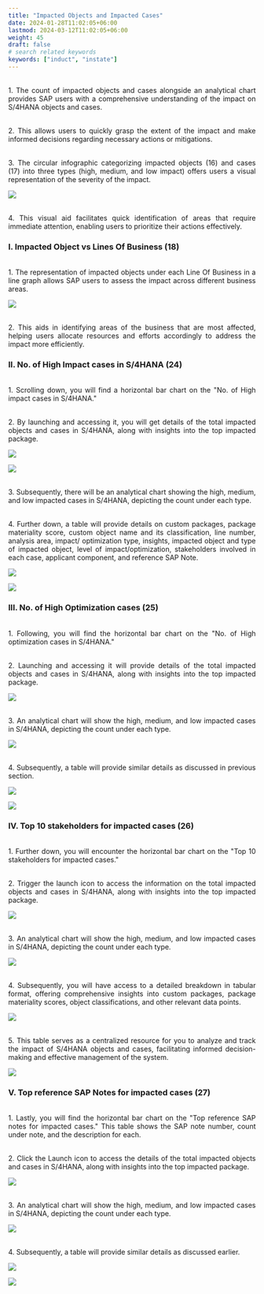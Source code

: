 ```yaml
---
title: "Impacted Objects and Impacted Cases"
date: 2024-01-28T11:02:05+06:00
lastmod: 2024-03-12T11:02:05+06:00
weight: 45
draft: false
# search related keywords
keywords: ["induct", "instate"]
---
```

<div style='text-align: justify;'>

</br>1. The count of impacted objects and cases alongside an analytical chart provides SAP users with a comprehensive understanding of the impact on S/4HANA objects and cases. 

</br>2. This allows users to quickly grasp the extent of the impact and make informed decisions regarding necessary actions or mitigations.

</br>3. The circular infographic categorizing impacted objects (16) and cases (17) into three types (high, medium, and low impact) offers users a visual representation of the severity of the impact. 

![](https://storage.googleapis.com/ktern-public-files/product-documentation/Digital%20Maps/90_count_and_summary_of_impacted_objects_and_cases_custom_objects_assessment_digital_maps.png)

</br>4. This visual aid facilitates quick identification of areas that require immediate attention, enabling users to prioritize their actions effectively.

### I. Impacted Object vs Lines Of Business (18)

</br>1. The representation of impacted objects under each Line Of Business in a line graph allows SAP users to assess the impact across different business areas. 

![](https://storage.googleapis.com/ktern-public-files/product-documentation/Digital%20Maps/91_impacted_objects_vs_line_of_business_custom_objects_assessment_digital_maps.png)

</br>2. This aids in identifying areas of the business that are most affected, helping users allocate resources and efforts accordingly to address the impact more efficiently.

### II. No. of High Impact cases in S/4HANA (24)

</br>1. Scrolling down, you will find a horizontal bar chart on the "No. of High impact cases in S/4HANA." 

</br>2. By launching and accessing it, you will get details of the total impacted objects and cases in S/4HANA, along with insights into the top impacted package. 

![](https://storage.googleapis.com/ktern-public-files/product-documentation/Digital%20Maps/95_launch_no_of_high_impact_cases_in_s4hana_custom_objects_assessment_digital_maps.png)

![](https://storage.googleapis.com/ktern-public-files/product-documentation/Digital%20Maps/96_no_of_high_impact_cases_in_s4hana_custom_objects_assessment_digital_maps.png)

</br>3. Subsequently, there will be an analytical chart showing the high, medium, and low impacted cases in S/4HANA, depicting the count under each type. 

</br>4. Further down, a table will provide details on custom packages, package materiality score, custom object name and its classification, line number, analysis area, impact/ optimization type, insights, impacted object and type of impacted object, level of impact/optimization, stakeholders involved in each case, applicant component, and reference SAP Note.

![](https://storage.googleapis.com/ktern-public-files/product-documentation/Digital%20Maps/97_table_no_of_high_impact_cases_in_s4hana_custom_objects_assessment_digital_maps.png)
 
![](https://storage.googleapis.com/ktern-public-files/product-documentation/Digital%20Maps/98_table_no_of_high_impact_cases_in_s4hana_custom_objects_assessment_digital_maps.png)

### III. No. of High Optimization cases (25)

</br>1. Following, you will find the horizontal bar chart on the "No. of High optimization cases in S/4HANA." 

</br>2. Launching and accessing it will provide details of the total impacted objects and cases in S/4HANA, along with insights into the top impacted package. 

![](https://storage.googleapis.com/ktern-public-files/product-documentation/Digital%20Maps/99_launch_no_of_high_optimization_cases_in_s4hana_custom_objects_assessment_digital_maps.png)
 
</br>3. An analytical chart will show the high, medium, and low impacted cases in S/4HANA, depicting the count under each type. 

![](https://storage.googleapis.com/ktern-public-files/product-documentation/Digital%20Maps/100_no_of_high_optimization_cases_in_s4hana_custom_objects_assessment_digital_maps.png)

</br>4. Subsequently, a table will provide similar details as discussed in previous section.

![](https://storage.googleapis.com/ktern-public-files/product-documentation/Digital%20Maps/101_table_no_of_high_optimization_cases_in_s4hana_custom_objects_assessment_digital_maps.png)
 
![](https://storage.googleapis.com/ktern-public-files/product-documentation/Digital%20Maps/102_table_no_of_high_optimization_cases_in_s4hana_custom_objects_assessment_digital_maps.png)

### IV. Top 10 stakeholders for impacted cases (26)

</br>1. Further down, you will encounter the horizontal bar chart on the "Top 10 stakeholders for impacted cases." 

</br>2. Trigger the launch icon to access the information on the total impacted objects and cases in S/4HANA, along with insights into the top impacted package.

![](https://storage.googleapis.com/ktern-public-files/product-documentation/Digital%20Maps/103_launch_top_10_stakeholders_for_impacted_cases_custom_objects_assessment_digital_maps.png)

</br>3. An analytical chart will show the high, medium, and low impacted cases in S/4HANA, depicting the count under each type. 

![](https://storage.googleapis.com/ktern-public-files/product-documentation/Digital%20Maps/104_top_10_stakeholders_for_impacted_cases_custom_objects_assessment_digital_maps.png)

</br>4. Subsequently, you will have access to a detailed breakdown in tabular format, offering comprehensive insights into custom packages, package materiality scores, object classifications, and other relevant data points. 

![](https://storage.googleapis.com/ktern-public-files/product-documentation/Digital%20Maps/105_table_top_10_stakeholders_for_impacted_cases_custom_objects_assessment_digital_maps.png)

</br>5. This table serves as a centralized resource for you to analyze and track the impact of S/4HANA objects and cases, facilitating informed decision-making and effective management of the system.
 
![](https://storage.googleapis.com/ktern-public-files/product-documentation/Digital%20Maps/106_table_top_10_stakeholders_for_impacted_cases_custom_objects_assessment_digital_maps.png)

### V. Top reference SAP Notes for impacted cases (27)

</br>1. Lastly, you will find the horizontal bar chart on the "Top reference SAP notes for impacted cases." This table shows the SAP note number, count under note, and the description for each. 

</br>2. Click the Launch icon to access the details of the total impacted objects and cases in S/4HANA, along with insights into the top impacted package. 

![](https://storage.googleapis.com/ktern-public-files/product-documentation/Digital%20Maps/107_launch_top_reference_sap_notes_for_impacted_cases_custom_objects_assessment_digital_maps.png)

</br>3. An analytical chart will show the high, medium, and low impacted cases in S/4HANA, depicting the count under each type. 

![](https://storage.googleapis.com/ktern-public-files/product-documentation/Digital%20Maps/108_top_reference_sap_notes_for_impacted_cases_custom_objects_assessment_digital_maps.png)

</br>4. Subsequently, a table will provide similar details as discussed earlier.

![](https://storage.googleapis.com/ktern-public-files/product-documentation/Digital%20Maps/109_table_top_reference_sap_notes_for_impacted_cases_custom_objects_assessment_digital_maps.png)
 
![](https://storage.googleapis.com/ktern-public-files/product-documentation/Digital%20Maps/110_table_top_reference_sap_notes_for_impacted_cases_custom_objects_assessment_digital_maps.png)

</div>